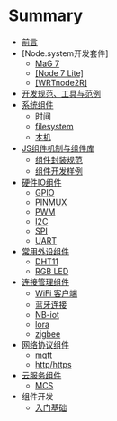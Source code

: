 # Summary

* [前言](README.md)
* \[Node.system开发套件\]
  * [MaG 7](di-ban-1.md)
  * [\[Node 7 Lite\]](node-7-lite.md)
  * [\[WRTnode2R\]](wrtnode2r.md)
* [开发规范、工具与范例](kai-fa-gui-fan-3001-gong-ju-yu-fan-li.md)
* [系统组件](xi-tong-zu-jian.md)
  * [时间](xi-tong-zu-jian/shi-jian.md)
  * [filesystem](xi-tong-zu-jian/filesystem.md)
  * [本机](xi-tong-zu-jian/ben-ji.md)
* [JS组件机制与组件库](jszu-jian-ji-zhi-yu-zu-jian-ku.md)
  * [组件封装规范](jsmodule-spec.md)
  * [组件开发样例](jsmodule-devdemo.md)
* [硬件IO组件](ying-jian-io-zu-jian.md)
  * [GPIO](ying-jian-io-zu-jian/gpio.md)
  * [PINMUX](ying-jian-io-zu-jian/pinmux.md)
  * [PWM](ying-jian-io-zu-jian/pwm.md)
  * [I2C](ying-jian-io-zu-jian/i2c.md)
  * [SPI](ying-jian-io-zu-jian/spi.md)
  * [UART](ying-jian-io-zu-jian/uart.md)
* [常用外设组件](chang-yong-wai-she.md)
  * [DHT11](chang-yong-wai-she/dht11.md)
  * [RGB LED](chang-yong-wai-she/rgb-led.md)
* [连接管理组件](connective.md)
  * [WiFi 客户端](connective/wifi.md)
  * [蓝牙连接](connective/lan-ya-lian-jie.md)
  * [NB-iot](connective/nb-iot.md)
  * [lora](connective/lora.md)
  * [zigbee](connective/zigbee.md)
* [网络协议组件](wang-luo-xie-yi-zu-jian.md)
  * [mqtt](mqtt.md)
  * [http/https](httphttps.md)
* [云服务组件](yun-fu-wu-zu-jian.md)
  * [MCS](mcs.md)
* 组件开发
  * [入门基础](ru-men-ji-chu.md)


